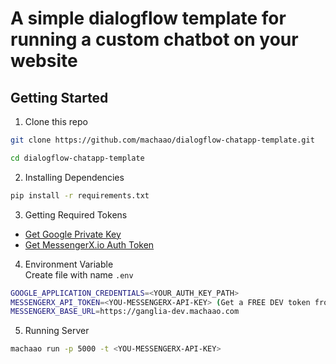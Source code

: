 # A simple dialogflow template for running a custom chatbot on your website

## Getting Started

1. Clone this repo
```bash
git clone https://github.com/machaao/dialogflow-chatapp-template.git

cd dialogflow-chatapp-template
```

2. Installing Dependencies
```bash
pip install -r requirements.txt
```

3. Getting Required Tokens
- [Get Google Private Key](https://cloud.google.com/dialogflow/es/docs/quick/setup)
- [Get MessengerX.io Auth Token](https://blog.messengerx.io/tutorials/get-api-token-for-messengerx-io-chat-app-marketplace/)

4. Environment Variable  
Create file with name ```.env```
```bash
GOOGLE_APPLICATION_CREDENTIALS=<YOUR_AUTH_KEY_PATH>
MESSENGERX_API_TOKEN=<YOU-MESSENGERX-API-KEY> (Get a FREE DEV token from -> portal.messengerx.io)
MESSENGERX_BASE_URL=https://ganglia-dev.machaao.com
```

5. Running Server
```bash
machaao run -p 5000 -t <YOU-MESSENGERX-API-KEY>
```

